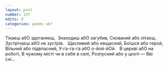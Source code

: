 ```yaml
---
layout: post
number: 137
edits: 9
categories: poems ukr
---
```


Тікаєш абО здоганяєш, 
Знаходиш абО загубив, 
Скований абo літаєш, 
Зустрічаєш абО не зустрів. 
 
Щасливий абo нещасний,
Боїшся абo герой,
Вільний абo підвлаcний,
У-га-га-га абО о-йой-йОй.
 
В церкві абО на роботі, 
В чужому місті чи в себе в селі,
Розпусний абo у цноті — 
Вві сні…
